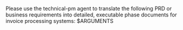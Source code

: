 Please use the technical-pm agent to translate the following PRD or business requirements into detailed, executable phase documents for invoice processing systems: $ARGUMENTS
